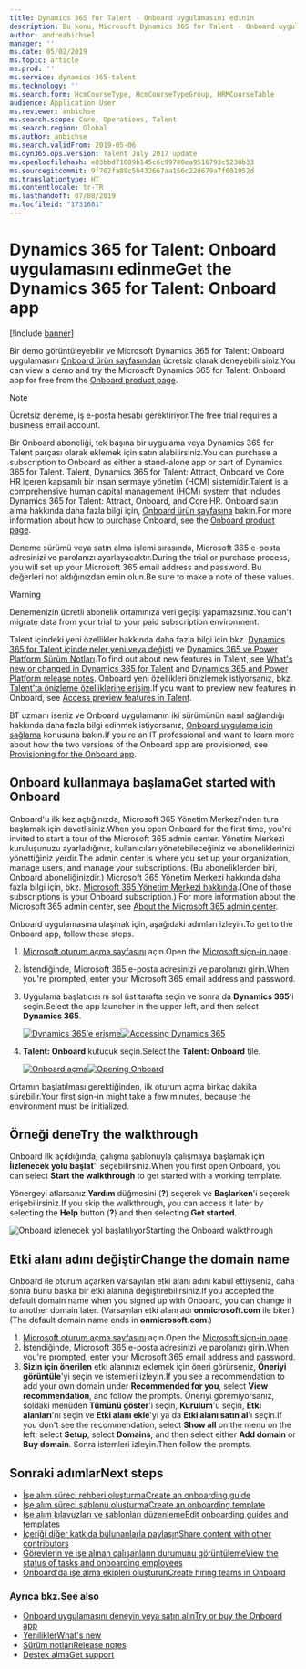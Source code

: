```yaml
---
title: Dynamics 365 for Talent - Onboard uygulamasını edinin
description: Bu konu, Microsoft Dynamics 365 for Talent - Onboard uygulamasının tek başına veya kapsamlı işe alma eklentisini içeren sürümün nasıl alınacağını açıklamaktadır.
author: andreabichsel
manager: ''
ms.date: 05/02/2019
ms.topic: article
ms.prod: ''
ms.service: dynamics-365-talent
ms.technology: ''
ms.search.form: HcmCourseType, HcmCourseTypeGroup, HRMCourseTable
audience: Application User
ms.reviewer: anbichse
ms.search.scope: Core, Operations, Talent
ms.search.region: Global
ms.author: anbichse
ms.search.validFrom: 2019-05-06
ms.dyn365.ops.version: Talent July 2017 update
ms.openlocfilehash: e83bbd71089b145c6c99780ea9516793c5238b33
ms.sourcegitcommit: 9f762fa89c5b432667aa156c22d679a7f601952d
ms.translationtype: HT
ms.contentlocale: tr-TR
ms.lasthandoff: 07/08/2019
ms.locfileid: "1731681"
---
```

# <a name="get-the-dynamics-365-for-talent-onboard-app"></a><span data-ttu-id="46e07-103">Dynamics 365 for Talent: Onboard uygulamasını edinme</span><span class="sxs-lookup"><span data-stu-id="46e07-103">Get the Dynamics 365 for Talent: Onboard app</span></span>

[!include [banner](includes/banner.md)]

<span data-ttu-id="46e07-104">Bir demo görüntüleyebilir ve Microsoft Dynamics 365 for Talent: Onboard uygulamasını [Onboard ürün sayfasından](https://dynamics.microsoft.com/talent/onboard/) ücretsiz olarak deneyebilirsiniz.</span><span class="sxs-lookup"><span data-stu-id="46e07-104">You can view a demo and try the Microsoft Dynamics 365 for Talent: Onboard app for free from the [Onboard product page](https://dynamics.microsoft.com/talent/onboard/).</span></span>

> [!NOTE]
> <span data-ttu-id="46e07-105">Ücretsiz deneme, iş e-posta hesabı gerektiriyor.</span><span class="sxs-lookup"><span data-stu-id="46e07-105">The free trial requires a business email account.</span></span>

<span data-ttu-id="46e07-106">Bir Onboard aboneliği, tek başına bir uygulama veya Dynamics 365 for Talent parçası olarak eklemek için satın alabilirsiniz.</span><span class="sxs-lookup"><span data-stu-id="46e07-106">You can purchase a subscription to Onboard as either a stand-alone app or part of Dynamics 365 for Talent.</span></span> <span data-ttu-id="46e07-107">Talent, Dynamics 365 for Talent: Attract, Onboard ve Core HR içeren kapsamlı bir insan sermaye yönetim (HCM) sistemidir.</span><span class="sxs-lookup"><span data-stu-id="46e07-107">Talent is a comprehensive human capital management (HCM) system that includes Dynamics 365 for Talent: Attract, Onboard, and Core HR.</span></span> <span data-ttu-id="46e07-108">Onboard satın alma hakkında daha fazla bilgi için, [Onboard ürün sayfasına](https://dynamics.microsoft.com/talent/onboard/) bakın.</span><span class="sxs-lookup"><span data-stu-id="46e07-108">For more information about how to purchase Onboard, see the [Onboard product page](https://dynamics.microsoft.com/talent/onboard/).</span></span>

<span data-ttu-id="46e07-109">Deneme sürümü veya satın alma işlemi sırasında, Microsoft 365 e-posta adresinizi ve parolanızı ayarlayacaktır.</span><span class="sxs-lookup"><span data-stu-id="46e07-109">During the trial or purchase process, you will set up your Microsoft 365 email address and password.</span></span> <span data-ttu-id="46e07-110">Bu değerleri not aldığınızdan emin olun.</span><span class="sxs-lookup"><span data-stu-id="46e07-110">Be sure to make a note of these values.</span></span>

> [!WARNING]
> <span data-ttu-id="46e07-111">Denemenizin ücretli abonelik ortamınıza veri geçişi yapamazsınız.</span><span class="sxs-lookup"><span data-stu-id="46e07-111">You can't migrate data from your trial to your paid subscription environment.</span></span> <!--Reviewers: please verify.-->

<span data-ttu-id="46e07-112">Talent içindeki yeni özellikler hakkında daha fazla bilgi için bkz. [Dynamics 365 for Talent içinde neler yeni veya değişti](./whats-new.md) ve [Dynamics 365 ve Power Platform Sürüm Notları](https://docs.microsoft.com/business-applications-release-notes/index).</span><span class="sxs-lookup"><span data-stu-id="46e07-112">To find out about new features in Talent, see [What's new or changed in Dynamics 365 for Talent](./whats-new.md) and [Dynamics 365 and Power Platform release notes](https://docs.microsoft.com/business-applications-release-notes/index).</span></span> <span data-ttu-id="46e07-113">Onboard yeni özellikleri önizlemek istiyorsanız, bkz. [Talent'ta önizleme özelliklerine erişim](./access-preview-feature.md).</span><span class="sxs-lookup"><span data-stu-id="46e07-113">If you want to preview new features in Onboard, see [Access preview features in Talent](./access-preview-feature.md).</span></span>

<span data-ttu-id="46e07-114">BT uzmanı iseniz ve Onboard uygulamanın iki sürümünün nasıl sağlandığı hakkında daha fazla bilgi edinmek istiyorsanız, [Onboard uygulama için sağlama](./modular-app-tech-faq.md) konusuna bakın.</span><span class="sxs-lookup"><span data-stu-id="46e07-114">If you're an IT professional and want to learn more about how the two versions of the Onboard app are provisioned, see [Provisioning for the Onboard app](./modular-app-tech-faq.md).</span></span>

## <a name="get-started-with-onboard"></a><span data-ttu-id="46e07-115">Onboard kullanmaya başlama</span><span class="sxs-lookup"><span data-stu-id="46e07-115">Get started with Onboard</span></span>

<span data-ttu-id="46e07-116">Onboard'u ilk kez açtığınızda, Microsoft 365 Yönetim Merkezi'nden tura başlamak için davetlisiniz.</span><span class="sxs-lookup"><span data-stu-id="46e07-116">When you open Onboard for the first time, you're invited to start a tour of the Microsoft 365 admin center.</span></span> <span data-ttu-id="46e07-117">Yönetim Merkezi kuruluşunuzu ayarladığınız, kullanıcıları yönetebileceğiniz ve aboneliklerinizi yönettiğiniz yerdir.</span><span class="sxs-lookup"><span data-stu-id="46e07-117">The admin center is where you set up your organization, manage users, and manage your subscriptions.</span></span> <span data-ttu-id="46e07-118">(Bu aboneliklerden biri, Onboard aboneliğinizdir.) Microsoft 365 Yönetim Merkezi hakkında daha fazla bilgi için, bkz. [Microsoft 365 Yönetim Merkezi hakkında](https://docs.microsoft.com/office365/admin/admin-overview/about-the-admin-center?view=o365-worldwide).</span><span class="sxs-lookup"><span data-stu-id="46e07-118">(One of those subscriptions is your Onboard subscription.) For more information about the Microsoft 365 admin center, see [About the Microsoft 365 admin center](https://docs.microsoft.com/office365/admin/admin-overview/about-the-admin-center?view=o365-worldwide).</span></span>

<span data-ttu-id="46e07-119">Onboard uygulamasına ulaşmak için, aşağıdaki adımları izleyin.</span><span class="sxs-lookup"><span data-stu-id="46e07-119">To get to the Onboard app, follow these steps.</span></span>

1. <span data-ttu-id="46e07-120">[Microsoft oturum açma sayfasını](https://portal.office.com/) açın.</span><span class="sxs-lookup"><span data-stu-id="46e07-120">Open the [Microsoft sign-in page](https://portal.office.com/).</span></span>
2. <span data-ttu-id="46e07-121">İstendiğinde, Microsoft 365 e-posta adresinizi ve parolanızı girin.</span><span class="sxs-lookup"><span data-stu-id="46e07-121">When you're prompted, enter your Microsoft 365 email address and password.</span></span>
3. <span data-ttu-id="46e07-122">Uygulama başlatıcısı nı sol üst tarafta seçin ve sonra da **Dynamics 365**'i seçin.</span><span class="sxs-lookup"><span data-stu-id="46e07-122">Select the app launcher in the upper left, and then select **Dynamics 365**.</span></span>

    <span data-ttu-id="46e07-123">[![Dynamics 365'e erişme](./media/onboard-start-dynamics365.png)](./media/onboard-start-dynamics365.png)</span><span class="sxs-lookup"><span data-stu-id="46e07-123">[![Accessing Dynamics 365](./media/onboard-start-dynamics365.png)](./media/onboard-start-dynamics365.png)</span></span>

4. <span data-ttu-id="46e07-124">**Talent: Onboard** kutucuk seçin.</span><span class="sxs-lookup"><span data-stu-id="46e07-124">Select the **Talent: Onboard** tile.</span></span>

    <span data-ttu-id="46e07-125">[![Onboard açma](./media/onboard-start-onboard.png)](./media/onboard-start-onboard.png)</span><span class="sxs-lookup"><span data-stu-id="46e07-125">[![Opening Onboard](./media/onboard-start-onboard.png)](./media/onboard-start-onboard.png)</span></span>

<span data-ttu-id="46e07-126">Ortamın başlatılması gerektiğinden, ilk oturum açma birkaç dakika sürebilir.</span><span class="sxs-lookup"><span data-stu-id="46e07-126">Your first sign-in might take a few minutes, because the environment must be initialized.</span></span>

## <a name="try-the-walkthrough"></a><span data-ttu-id="46e07-127">Örneği dene</span><span class="sxs-lookup"><span data-stu-id="46e07-127">Try the walkthrough</span></span>

<span data-ttu-id="46e07-128">Onboard ilk açıldığında, çalışma şablonuyla çalışmaya başlamak için **İizlenecek yolu başlat**'ı seçebilirsiniz.</span><span class="sxs-lookup"><span data-stu-id="46e07-128">When you first open Onboard, you can select **Start the walkthrough** to get started with a working template.</span></span>

<span data-ttu-id="46e07-129">Yönergeyi atlarsanız **Yardım** düğmesini (**?**) seçerek ve **Başlarken**'i seçerek erişebilirsiniz.</span><span class="sxs-lookup"><span data-stu-id="46e07-129">If you skip the walkthrough, you can access it later by selecting the **Help** button (**?**) and then selecting **Get started**.</span></span>

![[<span data-ttu-id="46e07-130">Onboard izlenecek yol başlatılıyor</span><span class="sxs-lookup"><span data-stu-id="46e07-130">Starting the Onboard walkthrough</span></span>](./media/onboard-start-walkthrough.png)](./media/onboard-start-walkthrough.png)

## <a name="change-the-domain-name"></a><span data-ttu-id="46e07-131">Etki alanı adını değiştir</span><span class="sxs-lookup"><span data-stu-id="46e07-131">Change the domain name</span></span>

<span data-ttu-id="46e07-132">Onboard ile oturum açarken varsayılan etki alanı adını kabul ettiyseniz, daha sonra bunu başka bir etki alanına değiştirebilirsiniz.</span><span class="sxs-lookup"><span data-stu-id="46e07-132">If you accepted the default domain name when you signed up with Onboard, you can change it to another domain later.</span></span> <span data-ttu-id="46e07-133">(Varsayılan etki alanı adı **onmicrosoft.com** ile biter.)</span><span class="sxs-lookup"><span data-stu-id="46e07-133">(The default domain name ends in **onmicrosoft.com**.)</span></span>

1. <span data-ttu-id="46e07-134">[Microsoft oturum açma sayfasını](https://portal.office.com/) açın.</span><span class="sxs-lookup"><span data-stu-id="46e07-134">Open the [Microsoft sign-in page](https://portal.office.com/).</span></span>
2. <span data-ttu-id="46e07-135">İstendiğinde, Microsoft 365 e-posta adresinizi ve parolanızı girin.</span><span class="sxs-lookup"><span data-stu-id="46e07-135">When you're prompted, enter your Microsoft 365 email address and password.</span></span>
3. <span data-ttu-id="46e07-136">**Sizin için önerilen** etki alanınızı eklemek için öneri görürseniz, **Öneriyi görüntüle**'yi seçin ve istemleri izleyin.</span><span class="sxs-lookup"><span data-stu-id="46e07-136">If you see a recommendation to add your own domain under **Recommended for you**, select **View recommendation**, and follow the prompts.</span></span> <span data-ttu-id="46e07-137">Öneriyi göremiyorsanız, soldaki menüden **Tümünü göster**'i seçin, **Kurulum**'u seçin, **Etki alanları**'nı seçin ve **Etki alanı ekle**'yi ya da **Etki alanı satın al**'ı seçin.</span><span class="sxs-lookup"><span data-stu-id="46e07-137">If you don't see the recommendation, select **Show all** on the menu on the left, select **Setup**, select **Domains**, and then select either **Add domain** or **Buy domain**.</span></span> <span data-ttu-id="46e07-138">Sonra istemleri izleyin.</span><span class="sxs-lookup"><span data-stu-id="46e07-138">Then follow the prompts.</span></span>

## <a name="next-steps"></a><span data-ttu-id="46e07-139">Sonraki adımlar</span><span class="sxs-lookup"><span data-stu-id="46e07-139">Next steps</span></span>

- [<span data-ttu-id="46e07-140">İşe alım süreci rehberi oluşturma</span><span class="sxs-lookup"><span data-stu-id="46e07-140">Create an onboarding guide</span></span>](./onboard-create-guide.md)
- [<span data-ttu-id="46e07-141">İşe alım süreci şablonu oluşturma</span><span class="sxs-lookup"><span data-stu-id="46e07-141">Create an onboarding template</span></span>](./onboard-create-template.md)
- [<span data-ttu-id="46e07-142">İşe alım kılavuzları ve şablonları düzenleme</span><span class="sxs-lookup"><span data-stu-id="46e07-142">Edit onboarding guides and templates</span></span>](./onboard-edit-guides-templates.md)
- [<span data-ttu-id="46e07-143">İçeriği diğer katkıda bulunanlarla paylaşın</span><span class="sxs-lookup"><span data-stu-id="46e07-143">Share content with other contributors</span></span>](./onboard-share-template.md)
- [<span data-ttu-id="46e07-144">Görevlerin ve işe alınan çalışanların durumunu görüntüleme</span><span class="sxs-lookup"><span data-stu-id="46e07-144">View the status of tasks and onboarding employees</span></span>](./onboard-view-status.md)
- [<span data-ttu-id="46e07-145">Onboard'da işe alma ekipleri oluşturun</span><span class="sxs-lookup"><span data-stu-id="46e07-145">Create hiring teams in Onboard</span></span>](./onboard-create-team.md)

### <a name="see-also"></a><span data-ttu-id="46e07-146">Ayrıca bkz.</span><span class="sxs-lookup"><span data-stu-id="46e07-146">See also</span></span>

- [<span data-ttu-id="46e07-147">Onboard uygulamasını deneyin veya satın alın</span><span class="sxs-lookup"><span data-stu-id="46e07-147">Try or buy the Onboard app</span></span>](https://dynamics.microsoft.com/talent/onboard/)
- [<span data-ttu-id="46e07-148">Yenilikler</span><span class="sxs-lookup"><span data-stu-id="46e07-148">What's new</span></span>](./whats-new.md)
- [<span data-ttu-id="46e07-149">Sürüm notları</span><span class="sxs-lookup"><span data-stu-id="46e07-149">Release notes</span></span>](https://docs.microsoft.com/business-applications-release-notes/index)
- [<span data-ttu-id="46e07-150">Destek alma</span><span class="sxs-lookup"><span data-stu-id="46e07-150">Get support</span></span>](./talent-support.md)
